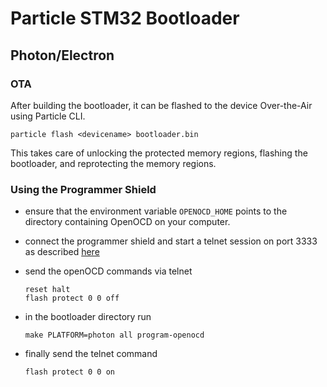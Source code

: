 Particle STM32 Bootloader
=========================

Photon/Electron
---------------

### OTA

After building the bootloader, it can be flashed to the device Over-the-Air using Particle CLI.

```none
particle flash <devicename> bootloader.bin
```

This takes care of unlocking the protected memory regions, flashing the bootloader, and reprotecting the memory regions.

### Using the Programmer Shield

- ensure that the environment variable `OPENOCD_HOME` points to the directory containing OpenOCD on your computer.
- connect the programmer shield and start a telnet session on port 3333 as described [here](https://github.com/spark/shields/tree/master/photon-shields/programmer-shield)
- send the openOCD commands via telnet

  ```none
  reset halt
  flash protect 0 0 off
  ```

- in the bootloader directory run

  ```none
  make PLATFORM=photon all program-openocd
  ```

- finally send the telnet command

  ```none
  flash protect 0 0 on
  ```

